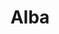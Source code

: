 ---
title: Alba
date: 
draft: false

# descripcion
description : Aros pasantes en plata 925. Precio por par. Tamaño pequeño.

materials: Plata 925

color: 

dimensions: Largo total 2.5cm

code: 01-01-0912

type: "Aros"

categories: []

price: $3.140,00

price_eftvo: $2.670,00

# Images
# first image will be shown in the product page
images:
  # - image: "images/path_to_image"
  # La ubicacion de las imagenes es imagenes/Aros/Aros.Colgantes/01-01-0912-alba
  - image: "./images/aros/colgantes/01-01-0912-alba_a.jpg"
---